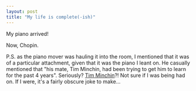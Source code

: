 ```yaml
---
layout: post
title: "My life is complete(-ish)"
---
```

My piano arrived!

Now, Chopin.

P.S. as the piano mover was hauling it into the room, I mentioned that it was
of a particular attachment, given that it was the piano I leant on. He
casually mentioned that "his mate, Tim Minchin, had been trying to get him to
learn for the past 4 years". Seriously? [Tim Minchin][3]?! Not sure if I was
being had on. If I were, it's a fairly obscure joke to make...

   [3]: http://en.wikipedia.org/wiki/Tim_Minchin

